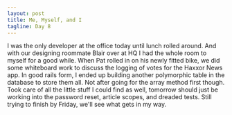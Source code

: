 ```yaml
---
layout: post
title: Me, Myself, and I
tagline: Day 8
---
```


I was the only developer at the office today until lunch rolled around. And with our designing roommate Blair over at HQ 
I had the whole room to myself for a good while. When Pat rolled in on his newly fitted bike, we did some whiteboard
work to discuss the logging of votes for the Haxxor News app. In good rails form, I ended up building another polymorphic
table in the database to store them all. Not after going for the array method first though. Took care of all the little
stuff I could find as well, tomorrow should just be working into the password reset, article scopes, and dreaded tests.
Still trying to finish by Friday, we'll see what gets in my way.